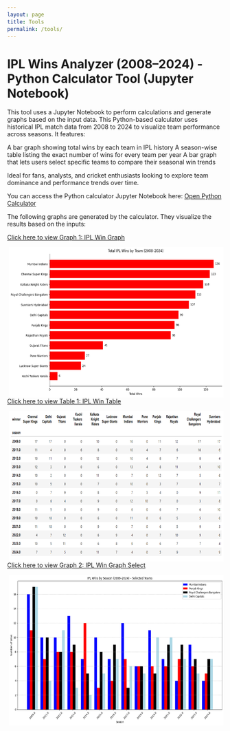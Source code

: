 ```yaml
---
layout: page
title: Tools
permalink: /tools/
---
```


# IPL Wins Analyzer (2008–2024) - Python Calculator Tool (Jupyter Notebook)

This tool uses a Jupyter Notebook to perform calculations and generate graphs based on the input data. This Python-based calculator uses historical IPL match data from 2008 to 2024 to visualize team performance across seasons. It features:

A bar graph showing total wins by each team in IPL history
A season-wise table listing the exact number of wins for every team per year
A bar graph that lets users select specific teams to compare their seasonal win trends

Ideal for fans, analysts, and cricket enthusiasts looking to explore team dominance and performance trends over time.

You can access the Python calculator Jupyter Notebook here: [Open Python Calculator](https://github.com/ArshnoorSinghThind/knes381Final/blob/08e8ec419cd3480bc01cd428e9d421b31465662f/pythonfinalproject.ipynb)


The following graphs are generated by the calculator. They visualize the results based on the inputs:

<a href="https://raw.githubusercontent.com/ArshnoorSinghThind/knes381Final/refs/heads/main/images/illustrations/IPL_Win_Graph.png.png">Click here to view Graph 1: IPL Win Graph</a>

<img src="https://raw.githubusercontent.com/ArshnoorSinghThind/knes381Final/refs/heads/main/images/illustrations/IPL_Win_Graph.png.png" class="img-fluid" width="500" height="350" align="right">

<a href="https://raw.githubusercontent.com/ArshnoorSinghThind/knes381Final/refs/heads/main/images/illustrations/IPL_Win_Table.png.png">Click here to view Table 1: IPL Win Table</a>

<img src="https://raw.githubusercontent.com/ArshnoorSinghThind/knes381Final/refs/heads/main/images/illustrations/IPL_Win_Table.png.png" class="img-fluid" width="500" height="350" align="right">

<a href="https://raw.githubusercontent.com/ArshnoorSinghThind/knes381Final/refs/heads/main/images/illustrations/IPL_Win_Graph_Select.png.png">Click here to view Graph 2: IPL Win Graph Select</a>

<img src="https://raw.githubusercontent.com/ArshnoorSinghThind/knes381Final/refs/heads/main/images/illustrations/IPL_Win_Graph_Select.png.png" class="img-fluid" width="500" height="350" align="right">

